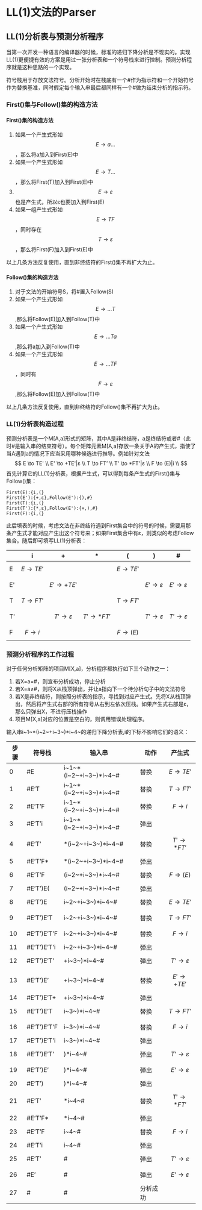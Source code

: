 # LL(1)文法的Parser

## LL(1)分析表与预测分析程序

当第一次开发一种语言的编译器的时候，标准的递归下降分析是不现实的。实现LL(1)更便捷有效的方案是用过一张分析表和一个符号栈来进行控制。预测分析程序就是这种思路的一个实现。

符号栈用于存放文法符号。分析开始时在栈底有一个#作为指示符和一个开始符号作为替换基准，同时假定每个输入串最后都同样有一个#做为结束分析的指示符。

### First()集与Follow()集的构造方法

#### First()集的构造方法

1. 如果一个产生式形如$$E \to a...$$，那么将a加入到First(E)中
2. 如果一个产生式形如$$E \to T...$$，那么将First(T)加入到First(E)中
3. $$E \to ε$$也是产生式，所以ε也要加入到First(E)
4. 如果一组产生式形如$$E \to TF$$，同时存在$$T \to ε$$，那么将First(F)加入到First(E)中

以上几条方法反复使用，直到非终结符的First()集不再扩大为止。

#### Follow()集的构造方法

1. 对于文法的开始符号S，将#置入Follow(S)
2. 如果一个产生式形如$$E \to ...T$$,那么将Follow(E)加入到Follow(T)中
3. 如果一个产生式形如$$E \to ...Ta$$,那么将a加入到Follow(T)中
4. 如果一个产生式形如$$E \to ...TF$$，同时有$$F \to ε$$,那么将Follow(E)加入到Follow(T)中

以上几条方法反复使用，直到非终结符的Follow()集不再扩大为止。

### LL(1)分析表构造过程

预测分析表是一个M[A,a]形式的矩阵，其中A是非终结符，a是终结符或者#（此时#是输入串的结束符号）。每个矩阵元素M[A,a]存放一条关于A的产生式，指使了当A遇到a的情况下应当采用哪种候选进行推导。例如针对文法
$$
E \to TE' \\
E' \to +TE'|ε \\
T \to FT’ \\
T' \to *FT'|ε \\
F \to (E)|i \\
$$
首先计算它的LL(1)分析表，根据产生式，可以得到每条产生式的First()集与Follow()集：

```
First(E):{i,(}
First(E'):{+,ε},Follow(E'):{),#}
First(T):{i,(}
First(T'):{*,ε},Follow(E'):{+,),#}
First(F):{i,(}
```

此后填表的时候，考虑文法在非终结符遇到First集合中的符号的时候，需要用那条产生式才能对应产生出这个符号来；如果First集合中有ε，则类似的考虑Follow集合。随后即可填写LL(1)分析表：

|      | i             | +               | *               | (             | )            | #            |
| ---- | ------------- | --------------- | --------------- | ------------- | ------------ | ------------ |
| E    | $$E \to TE'$$ |                 |                 | $$E \to TE'$$ |              |              |
| E'   |               | $$E' \to +TE'$$ |                 |               | $$E' \to ε$$ | $$E' \to ε$$ |
| T    | $$T \to FT'$$ |                 |                 | $$T \to FT'$$ |              |              |
| T'   |               | $$T' \to ε$$    | $$T' \to *FT'$$ |               | $$T' \to ε$$ | $$T' \to ε$$ |
| F    | $$F \to i$$   |                 |                 | $$F \to (E)$$ |              |              |

### 预测分析程序的工作过程
对于任何分析矩阵的项目M[X,a]，分析程序都执行如下三个动作之一：

1. 若X=a=#，则宣布分析成功，停止分析
2. 若X=a≠#，则将X从栈顶弹出，并让a指向下一个待分析句子中的文法符号
3. 若X是非终结符，则按照分析表的指示，寻找到对应产生式。先将X从栈顶弹出，然后将产生式右部的所有符号从右到左依次压栈。如果产生式右部是ε，那么只弹出X，不进行压栈操作
4. 项目M[X,a]对应的位置是空白的，则调用错误处理程序。

输入串i~1~*(i~2~+i~3~)\*i~4~的递归下降分析表,i的下标不影响它们的语义：

| 步骤 | 符号栈      | 输入串                  | 动作              | 产生式       |
| ---- | ----------- | ----------------------- | ----------------- | ---- |
| 0    | #E          | i~1~*(i~2~+i~3~)\*i~4~# | 替换 | $$E \to TE'$$ |
| 1    | #E’T        | i~1~*(i~2~+i~3~)\*i~4~#    | 替换              | $$T \to FT'$$ |
| 2    | #E’T’F      | i~1~*(i~2~+i~3~)\*i~4~#    | 替换              | $$F \to i$$   |
| 3 | #E’T’i | i~1~*(i~2~+i~3~)\*i~4~# | 弹出 |  |
| 4   | #E’T’       | *(i~2~+i~3~)\*i~4~#    | 替换          | $$T' \to *FT'$$ |
| 5   | #E’T’F*   | *(i~2~+i~3~)\*i~4~#     | 弹出 |  |
| 6   | #E’T’F  | (i~2~+i~3~)\*i~4~# | 替换 | $$F \to (E)$$ |
| 7   | #E’T’)E( | (i~2~+i~3~)\*i~4~# | 弹出 |  |
| 8   | #E’T’)E | i~2~+i~3~)\*i~4~# | 替换 | $$E \to TE'$$ |
| 9   | #E’T’)E’T   | i~2~+i~3~)\*i~4~# | 替换 | $$T \to FT'$$ |
| 10  | #E’T’)E’T’F | i~2~+i~3~)\*i~4~# | 替换 | $$F \to i$$ |
| 11 | #E’T’)E’T’i | i~2~+i~3~)\*i~4~# | 弹出 |  |
| 12 | #E’T’)E’T’ | +i~3~)\*i~4~#   | 弹出 | $$T’ \to ε$$ |
| 13 | #E’T’)E’ | +i~3~)\*i~4~#   | 替换 | $$E' \to +TE'$$ |
| 14 | #E’T’)E’T+ | +i~3~)\*i~4~#   | 弹出 |  |
| 15 | #E’T’)E’T | i~3~)\*i~4~#    | 替换 | $$T \to FT'$$ |
| 16 | #E’T’)E’T’F | i~3~)\*i~4~#     | 替换 | $$F \to i$$ |
| 17 | #E’T’)E’T’i | i~3~)\*i~4~#     | 弹出 |  |
| 18 | #E’T’)E’T’ | \)\*i~4~#         | 弹出 | $$T’ \to ε$$ |
| 19 | #E’T’)E’ | )\*i~4~#           | 弹出 | $$E’ \to ε$$ |
| 20 | #E’T’) | )\*i~4~#             | 弹出 |                 |
| 21 | #E’T’ | *i~4~#                 | 替换 | $$T' \to *FT'$$ |
| 22 | #E’T’F*   | *i~4~#                 | 弹出 |    |
| 23 | #E’T’F    | i~4~#                  | 替换 |  $$F \to i$$  |
| 24 | #E’T’i | i~4~# | 弹出 | |
| 25 | #E’T’ | # | 弹出 | $$T’ \to ε$$ |
| 26 | #E’ | # | 弹出 | $$E’ \to ε$$ |
| 27 | # | # | 分析成功 | |


